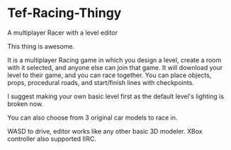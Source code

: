 # Tef-Racing-Thingy
A multiplayer Racer with a level editor

This thing is awesome.

It is a multiplayer Racing game in which you design a level, create a room with it selected, and anyone else can join that game. It will download your level to their game, and you can race together.
You can place objects, props, procedural roads, and start/finish lines with checkpoints.

I suggest making your own basic level first as the default level's lighting is broken now.

You can also choose from 3 original car models to race in.

WASD to drive, editor works like any other basic 3D modeler. XBox controller also supported IIRC.

